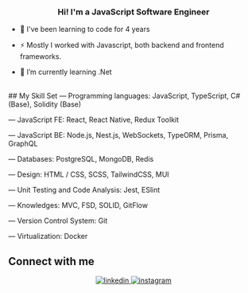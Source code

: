 ### <div align="center">Hi! I'm a JavaScript Software Engineer</div>  
  

- 🔭 I've been learning to code for 4 years  
  

- ⚡ Mostly I worked with Javascript, both backend and frontend frameworks.  
  

- 🌱 I’m currently learning .Net  
  

<br/>  
## My Skill Set  
— Programming languages: JavaScript, TypeScript, C# (Base), Solidity (Base)

— JavaScript FE: React, React Native, Redux Toolkit

— JavaScript BE: Node.js, Nest.js, WebSockets, TypeORM, Prisma, GraphQL

— Databases: PostgreSQL, MongoDB, Redis

— Design: HTML / CSS, SCSS, TailwindCSS, MUI

— Unit Testing and Code Analysis: Jest, ESlint

— Knowledges: MVC, FSD, SOLID, GitFlow 

— Version Control System: Git

— Virtualization: Docker
<br/>  

## Connect with me  
<div align="center">
<a href="https://linkedin.com/in/arsenii-yurchenko-826518212/" target="_blank">
<img src=https://img.shields.io/badge/linkedin-%231E77B5.svg?&style=for-the-badge&logo=linkedin&logoColor=white alt=linkedin style="margin-bottom: 5px;" />
</a>
<a href="https://instagram.com/arsenii.yurchenko" target="_blank">
<img src=https://img.shields.io/badge/instagram-%23000000.svg?&style=for-the-badge&logo=instagram&logoColor=white alt=instagram style="margin-bottom: 5px;" />
</a>  
</div>  
